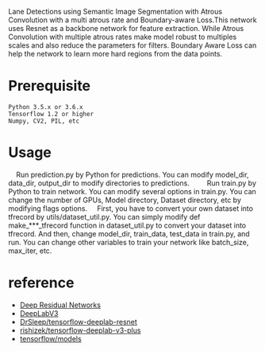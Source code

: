 Lane Detections using Semantic Image Segmentation with Atrous Convolution with a multi atrous rate and Boundary-aware Loss.This network uses Resnet as a backbone network for feature extraction. While Atrous Convolution with multiple atrous rates make model robust to multiples scales and also reduce the parameters for filters. Boundary Aware Loss can help the network to learn more hard regions from the data points.

# Prerequisite

    Python 3.5.x or 3.6.x
    Tensorflow 1.2 or higher
    Numpy, CV2, PIL, etc

# Usage 
     Run prediction.py by Python for predictions. You can modify model_dir, data_dir, output_dir to modify directories to predictions.
    
     Run train.py by Python to train network. You can modify several options in train.py. You can change the number of GPUs, Model directory, Dataset directory, etc by modifying flags options. 
    First, you have to convert your own dataset into tfrecord by utils/dataset_util.py. You can simply modify def make_***_tfrecord function in dataset_util.py to convert your dataset into tfrecord. And then, change model_dir, train_data, test_data in train.py, and run. You can change other variables to train your network like batch_size, max_iter, etc.


# reference
-  [Deep Residual Networks](https://github.com/KaimingHe/deep-residual-networks)
-  [DeepLabV3](https://arxiv.org/pdf/1706.05587.pdf)
-  [DrSleep/tensorflow-deeplab-resnet ](https://github.com/DrSleep/tensorflow-deeplab-resnet)
-  [rishizek/tensorflow-deeplab-v3-plus  ](https://github.com/rishizek/tensorflow-deeplab-v3-plus)
-  [tensorflow/models](https://github.com/tensorflow/models/tree/master/official)

